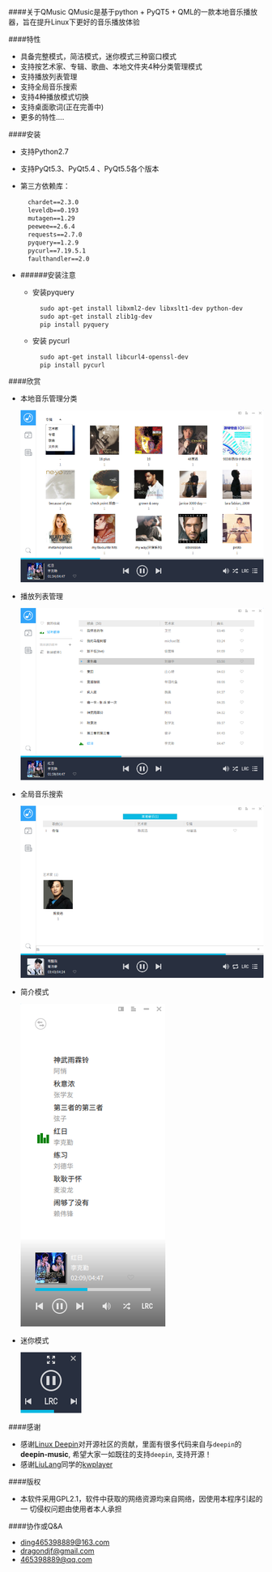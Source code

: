 ####关于QMusic
QMusic是基于python + PyQT5 + QML的一款本地音乐播放器，旨在提升Linux下更好的音乐播放体验

####特性
+ 具备完整模式，简洁模式，迷你模式三种窗口模式
+ 支持按艺术家、专辑、歌曲、本地文件夹4种分类管理模式
+ 支持播放列表管理
+ 支持全局音乐搜索
+ 支持4种播放模式切换
+ 支持桌面歌词(正在完善中)
+ 更多的特性....

####安装
+ 支持Python2.7
+ 支持PyQt5.3、PyQt5.4 、PyQt5.5各个版本
+ 第三方依赖库：

		chardet==2.3.0
		leveldb==0.193
		mutagen==1.29
		peewee==2.6.4
		requests==2.7.0
		pyquery==1.2.9
		pycurl==7.19.5.1
		faulthandler==2.0

+ ######安装注意
	+ 安装pyquery

			sudo apt-get install libxml2-dev libxslt1-dev python-dev
			sudo apt-get install zlib1g-dev
			pip install pyquery
	
    + 安装 pycurl
 
			sudo apt-get install libcurl4-openssl-dev
			pip install pycurl

####欣赏
+ 本地音乐管理分类

	![artist](./doc/images/category.png)

+ 播放列表管理

	![playlist](./doc/images/playlist.png)

+ 全局音乐搜索
	
	![search](./doc/images/search.png)

+ 简介模式
	
	![simple](./doc/images/simple.png)

+ 迷你模式

	![mini](./doc/images/mini.png)


####感谢
+ 感谢[Linux Deepin](http://www.deepin.org/)对开源社区的贡献，里面有很多代码来自与`deepin`的**deepin-music**, 希望大家一如既往的支持`deepin`, 支持开源！
+ 感谢[LiuLang](https://github.com/LiuLang/kwplayer)同学的[kwplayer](https://github.com/LiuLang/kwplayer)


####版权
+ 本软件采用GPL2.1，软件中获取的网络资源均来自网络，因使用本程序引起的一 切侵权问题由使用者本人承担

####协作或Q&A
 + ding465398889@163.com 
 + dragondjf@gmail.com 
 + 465398889@qq.com

